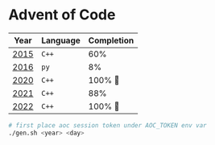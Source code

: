 # Advent of Code

| Year           | Language | Completion |
| -------------- | -------- | ---------- |
| [2015](./2015) | `C++`    | 60%        |
| [2016](./2016) | `py`     | 8%         |
| [2020](./2020) | `C++`    | 100% 🎉    |
| [2021](./2021) | `C++`    | 88%        |
| [2022](./2022) | `C++`    | 100% 🎉    |

```sh
# first place aoc session token under AOC_TOKEN env var
./gen.sh <year> <day>
```
